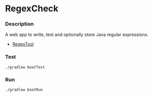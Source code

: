 # RegexCheck

### Description
A web app to write, test and optionally store Java regular expressions. 

* [RegexTool](https://codecritique.org/regextool)

### Test

    ./gradlew bootTest

### Run

    ./gradlew bootRun
 
